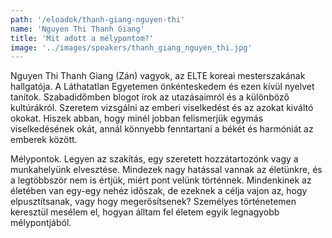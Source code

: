 ```yaml
---
path: '/eloadok/thanh-giang-nguyen-thi'
name: 'Nguyen Thi Thanh Giang'
title: 'Mit adott a mélypontom?'
image: '../images/speakers/thanh_giang_nguyen_thi.jpg'
---
```


Nguyen Thi Thanh Giang (Zán) vagyok, az ELTE koreai mesterszakának hallgatója. A Láthatatlan Egyetemen önkénteskedem és ezen kívül nyelvet tanítok. Szabadidőmben blogot írok az utazásaimról és a különböző kultúrákról. Szeretem vizsgálni az emberi viselkedést és az azokat kiváltó okokat. Hiszek abban, hogy minél jobban felismerjük egymás viselkedésének okát, annál könnyebb fenntartani a békét és harmóniát az emberek között.

<!-- end -->

Mélypontok. Legyen az szakítás, egy szeretett hozzátartozónk vagy a munkahelyünk elvesztése. Mindezek nagy hatással vannak az életünkre, és a legtöbbször nem is értjük, miért pont velünk történnek. Mindenkinek az életében van egy-egy nehéz időszak, de ezeknek a célja vajon az, hogy elpusztítsanak, vagy hogy megerősítsenek? Személyes történetemen keresztül mesélem el, hogyan álltam fel életem egyik legnagyobb mélypontjából.
